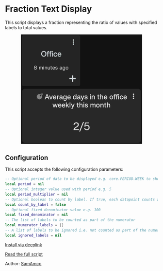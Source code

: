 # Fraction Text Display

This script displays a fraction representing the ratio of values with specified labels to total values. 

<div style="text-align: center;">
    <img src="image.jpg" alt="Fraction Text Display" style="width: 400px; height: auto;">
</div>

## Configuration

This script accepts the following configuration parameters:

```lua
-- Optional period of data to be displayed e.g. core.PERIOD.WEEK to show data for this week
local period = nil
-- Optional integer value used with period e.g. 5
local period_multiplier = nil
-- Optional boolean to count by label. If true, each datapoint counts as 1, and the value is ignored
local count_by_label = false
-- Optional fixed denominator value e.g. 100
local fixed_denominator = nil
-- The list of labels to be counted as part of the numerator
local numerator_labels = {}
-- A list of labels to be ignored i.e. not counted as part of the numerator or denominator
local ignored_labels = nil
```

[Install via deeplink](trackandgraph://lua_inject_url?url=https://raw.githubusercontent.com/SamAmco/track-and-graph/refs/heads/master/docs/docs/lua/community/text/fraction/script.lua)

[Read the full script](./script.lua)

Author: [SamAmco](https://github.com/SamAmco)
